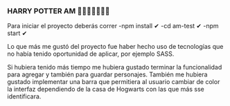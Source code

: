 ### HARRY POTTER AM 🧙🏻‍♀️🧙🏻‍♂️✨

Para iniciar el proyecto deberás correr
-npm install ✔
-cd am-test ✔
-npm start ✔

Lo que más me gustó del proyecto fue haber hecho uso de tecnologías que no había tenido oportunidad de aplicar, por ejemplo SASS.

Si hubiera tenido más tiempo me hubiera gustado terminar la funcionalidad para agregar y también para guardar personajes. También me hubiera gustado implementar una barra que permitiera al usuario cambiar de color la interfaz dependiendo de la casa de Hogwarts con las que más sse identificara. 



